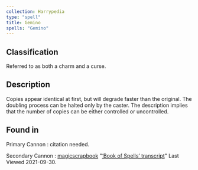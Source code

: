 ```yaml
---
collection: Harrypedia
type: "spell"
title: Gemino
spells: "Gemino"
---
```


## Classification

Referred to as both a charm and a curse.

## Description

Copies appear identical at first, but will degrade faster than the original. The doubling process can be halted only by the caster. The description implies that the number of copies can be either controlled or uncontrolled.

## Found in

Primary Cannon
:   citation needed.

Secondary Cannon
:   [magicscrapbook](https://magicscrapbook.tumblr.com/)
    "[‘Book of Spells’ transcript](https://magicscrapbook.tumblr.com/post/162085200042/book-of-spells-transcript)"
    Last Viewed 2021-09-30.
